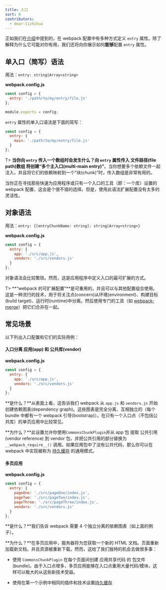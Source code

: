 ```yaml
---
title: 入口
sort: 0
contributors:
  - dear-lizhihua
---
```


正如我们在[介绍](./)中提到的，在 webpack 配置中有多种方式定义 `entry` 属性。除了解释为什么它可能对你有用，我们还将向你展示如何**能够**配置 `entry` 属性。

## 单入口（简写）语法

用法：`entry: string|Array<string>`

**webpack.config.js**

```javascript
const config = {
  entry: './path/to/my/entry/file.js'
};

module.exports = config;
```

 `entry` 属性的单入口语法是下面的简写：

```javascript
const config = {
  entry: {
    main: './path/to/my/entry/file.js'
  }
};
```

T> **当你向 `entry` 传入一个数组时会发生什么？**向 `entry` 属性传入 文件路径(file path)数组 将创建**“多个主入口(multi-main entry)”**。当你想要多个依赖文件一起注入，并且将它们的依赖映射到一个“块(chunk)”时，传入数组是非常有用的。

当你正在寻找那些快速为应用程序或只有一个入口的工具（即：一个库）设置的 webpack 配置，这会是个很不错的选择。但是，使用此语法扩展配置没有太多的灵活性。

## 对象语法

用法：`entry: {[entryChunkName: string]: string|Array<string>}`

**webpack.config.js**

```javascript
const config = {
  entry: {
    app: './src/app.js',
    vendors: './src/vendors.js'
  }
};
```

对象语法会比较繁琐。然而，这是应用程序中定义入口的最可扩展的方式。

T> **“webpack 的可扩展配置”**是可重用的，并且可以与其他配置组合使用。这是一种流行的技术，用于将关注点(concern)从环境(environment)、构建目标(build target)、运行时(runtime)中分离。然后使用专门的工具（如 [webpack-merge](https://github.com/survivejs/webpack-merge)）把它们合并在一起。

## 常见场景

以下列出入口配置和它们的实际用例：

#### 入口分离 应用(app) 和 公共库(vendor)

**webpack.config.js**

```javascript
const config = {
  entry: {
    app: './src/app.js',
    vendors: './src/vendors.js'
  }
};
```

**是什么？**从表面上看，这告诉我们 webpack 从 `app.js` 和 `vendors.js` 开始创建依赖图表(dependency graph)。这些图表是完全分离、互相独立的（每个 bundle 中都有一个 webpack 引导(bootstrap)）。在只有一个入口点（不包括公共库）的单页应用中比较常见。

**为什么？**此设置允许你使用`CommonsChunkPlugin`并从 app 包 提取 公共引用(vendor reference) 到 vendor 包，并把公共引用的部分替换为 `__webpack_require__()` 调用。如果应用包中了没有公共代码，那么你可以在 webpack 中实现被称为 [持久缓存](/how-to/cache) 的通用模式。

#### 多页应用

**webpack.config.js**

```javascript
const config = {
  entry: {
    pageOne: './src/pageOne/index.js',
    pageTwo: './src/pageTwo/index.js',
    pageThree: './src/pageThree/index.js',
    vendors: './src/vendors.js'
  }
};
```

**是什么？**我们告诉 webpack 需要 4 个独立分离的依赖图表（如上面的例子）。

**为什么？**在多页应用中，服务器将为您获取一个新的 HTML 文档。页面重新加载新文档，并且资源被重新下载。然而，这给了我们独特的机会去做很多事：

- 使用 `CommonsChunkPlugin` 在每个页面间创建 应用共享代码 的 包文件(bundle)。由于入口点增多，多页应用能够在入口点重用大量代码/模块，这样可以极大的从这些新技术受益。

- 使用在第一个示例中相同的插件和技术设置[持久缓存](/how-to/cache)
